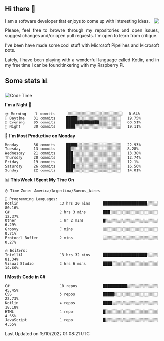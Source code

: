 ## Hi there :slightly_smiling_face:

<img src="https://github-readme-stats.vercel.app/api?username=victorgrycuk&show_icons=true&count_private=true&title_color=F7941E&icon_color=F7941E" align="right">

<p align="justify">
I am a software developer that enjoys to come up with interesting ideas.
<p/>

<p align= "justify">
Please, feel free to browse through my repositories and open issues, suggest changes and/or open pull requests. I'm open to learn from critique.
<p/>


<p align= "justify">
I've been have made some cool stuff with Microsoft Pipelines and Microsoft bots.
<p/>

<p align= "justify">
Lately, I have been playing with a wonderful language called Kotlin, and in my free time I can be found tinkering with my Raspberry Pi.
<p/>

## Some stats :bar_chart:
<!--START_SECTION:waka-->
![Code Time](http://img.shields.io/badge/Code%20Time-1%2C183%20hrs%2021%20mins-blue)

**I'm a Night 🦉** 

```text
🌞 Morning    1 commits      ░░░░░░░░░░░░░░░░░░░░░░░░░   0.64% 
🌆 Daytime    31 commits     █████░░░░░░░░░░░░░░░░░░░░   19.75% 
🌃 Evening    95 commits     ███████████████░░░░░░░░░░   60.51% 
🌙 Night      30 commits     ████░░░░░░░░░░░░░░░░░░░░░   19.11%

```
📅 **I'm Most Productive on Monday** 

```text
Monday       36 commits     █████░░░░░░░░░░░░░░░░░░░░   22.93% 
Tuesday      13 commits     ██░░░░░░░░░░░░░░░░░░░░░░░   8.28% 
Wednesday    21 commits     ███░░░░░░░░░░░░░░░░░░░░░░   13.38% 
Thursday     20 commits     ███░░░░░░░░░░░░░░░░░░░░░░   12.74% 
Friday       19 commits     ███░░░░░░░░░░░░░░░░░░░░░░   12.1% 
Saturday     26 commits     ████░░░░░░░░░░░░░░░░░░░░░   16.56% 
Sunday       22 commits     ███░░░░░░░░░░░░░░░░░░░░░░   14.01%

```


📊 **This Week I Spent My Time On** 

```text
⌚︎ Time Zone: America/Argentina/Buenos_Aires

💬 Programming Languages: 
Kotlin                   13 hrs 20 mins      ████████████████████░░░░░   80.16% 
C#                       2 hrs 3 mins        ███░░░░░░░░░░░░░░░░░░░░░░   12.37% 
Other                    1 hr 2 mins         █░░░░░░░░░░░░░░░░░░░░░░░░   6.29% 
Groovy                   7 mins              ░░░░░░░░░░░░░░░░░░░░░░░░░   0.71% 
Protocol Buffer          2 mins              ░░░░░░░░░░░░░░░░░░░░░░░░░   0.27%

🔥 Editors: 
IntelliJ                 13 hrs 32 mins      ████████████████████░░░░░   81.34% 
Visual Studio            3 hrs 6 mins        ████░░░░░░░░░░░░░░░░░░░░░   18.66%

```

**I Mostly Code in C#** 

```text
C#                       10 repos            ███████████░░░░░░░░░░░░░░   45.45% 
CSS                      5 repos             █████░░░░░░░░░░░░░░░░░░░░   22.73% 
Kotlin                   4 repos             ████░░░░░░░░░░░░░░░░░░░░░   18.18% 
HTML                     1 repo              █░░░░░░░░░░░░░░░░░░░░░░░░   4.55% 
JavaScript               1 repo              █░░░░░░░░░░░░░░░░░░░░░░░░   4.55%

```



 Last Updated on 15/10/2022 01:08:21 UTC
<!--END_SECTION:waka-->
